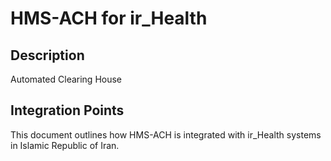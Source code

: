 # HMS-ACH for ir_Health

## Description

Automated Clearing House

## Integration Points

This document outlines how HMS-ACH is integrated with ir_Health systems in Islamic Republic of Iran.

